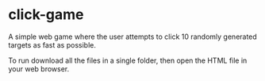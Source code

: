 # click-game

A simple web game where the user attempts to click 10 randomly generated targets as fast as possible.

To run download all the files in a single folder, then open the HTML file in your web browser.
